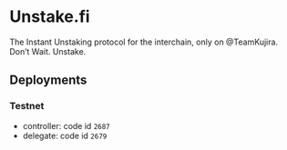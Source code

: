 # Unstake.fi

The Instant Unstaking protocol for the interchain, only on @TeamKujira. Don’t Wait. Unstake.

## Deployments

### Testnet

- controller: code id `2687`
- delegate: code id `2679`
